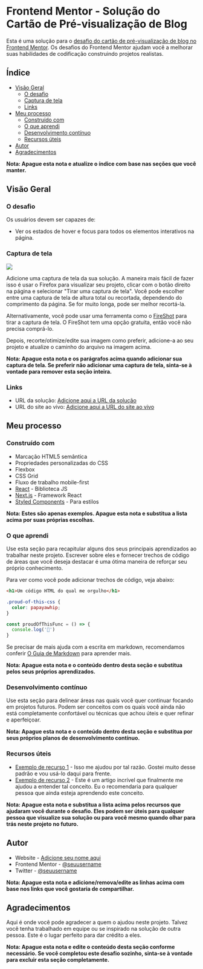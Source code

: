 # Frontend Mentor - Solução do Cartão de Pré-visualização de Blog

Esta é uma solução para o [desafio do cartão de pré-visualização de blog no Frontend Mentor](https://www.frontendmentor.io/challenges/blog-preview-card-ckPaj01IcS). Os desafios do Frontend Mentor ajudam você a melhorar suas habilidades de codificação construindo projetos realistas.

## Índice

- [Visão Geral](#overview)
  - [O desafio](#the-challenge)
  - [Captura de tela](#screenshot)
  - [Links](#links)
- [Meu processo](#my-process)
  - [Construído com](#built-with)
  - [O que aprendi](#what-i-learned)
  - [Desenvolvimento contínuo](#continued-development)
  - [Recursos úteis](#useful-resources)
- [Autor](#author)
- [Agradecimentos](#acknowledgments)

**Nota: Apague esta nota e atualize o índice com base nas seções que você manter.**

## Visão Geral

### O desafio

Os usuários devem ser capazes de:

- Ver os estados de hover e focus para todos os elementos interativos na página.

### Captura de tela

![](./screenshot.jpg)

Adicione uma captura de tela da sua solução. A maneira mais fácil de fazer isso é usar o Firefox para visualizar seu projeto, clicar com o botão direito na página e selecionar "Tirar uma captura de tela". Você pode escolher entre uma captura de tela de altura total ou recortada, dependendo do comprimento da página. Se for muito longa, pode ser melhor recortá-la.

Alternativamente, você pode usar uma ferramenta como o [FireShot](https://getfireshot.com/) para tirar a captura de tela. O FireShot tem uma opção gratuita, então você não precisa comprá-lo.

Depois, recorte/otimize/edite sua imagem como preferir, adicione-a ao seu projeto e atualize o caminho do arquivo na imagem acima.

**Nota: Apague esta nota e os parágrafos acima quando adicionar sua captura de tela. Se preferir não adicionar uma captura de tela, sinta-se à vontade para remover esta seção inteira.**

### Links

- URL da solução: [Adicione aqui a URL da solução](https://your-solution-url.com)
- URL do site ao vivo: [Adicione aqui a URL do site ao vivo](https://your-live-site-url.com)

## Meu processo

### Construído com

- Marcação HTML5 semântica
- Propriedades personalizadas do CSS
- Flexbox
- CSS Grid
- Fluxo de trabalho mobile-first
- [React](https://reactjs.org/) - Biblioteca JS
- [Next.js](https://nextjs.org/) - Framework React
- [Styled Components](https://styled-components.com/) - Para estilos

**Nota: Estes são apenas exemplos. Apague esta nota e substitua a lista acima por suas próprias escolhas.**

### O que aprendi

Use esta seção para recapitular alguns dos seus principais aprendizados ao trabalhar neste projeto. Escrever sobre eles e fornecer trechos de código de áreas que você deseja destacar é uma ótima maneira de reforçar seu próprio conhecimento.

Para ver como você pode adicionar trechos de código, veja abaixo:

```html
<h1>Um código HTML do qual me orgulho</h1>
```
```css
.proud-of-this-css {
  color: papayawhip;
}
```
```js
const proudOfThisFunc = () => {
  console.log('🎉')
}
```

Se precisar de mais ajuda com a escrita em markdown, recomendamos conferir [O Guia de Markdown](https://www.markdownguide.org/) para aprender mais.

**Nota: Apague esta nota e o conteúdo dentro desta seção e substitua pelos seus próprios aprendizados.**

### Desenvolvimento contínuo

Use esta seção para delinear áreas nas quais você quer continuar focando em projetos futuros. Podem ser conceitos com os quais você ainda não está completamente confortável ou técnicas que achou úteis e quer refinar e aperfeiçoar.

**Nota: Apague esta nota e o conteúdo dentro desta seção e substitua por seus próprios planos de desenvolvimento contínuo.**

### Recursos úteis

- [Exemplo de recurso 1](https://www.example.com) - Isso me ajudou por tal razão. Gostei muito desse padrão e vou usá-lo daqui para frente.
- [Exemplo de recurso 2](https://www.example.com) - Este é um artigo incrível que finalmente me ajudou a entender tal conceito. Eu o recomendaria para qualquer pessoa que ainda esteja aprendendo este conceito.

**Nota: Apague esta nota e substitua a lista acima pelos recursos que ajudaram você durante o desafio. Eles podem ser úteis para qualquer pessoa que visualize sua solução ou para você mesmo quando olhar para trás neste projeto no futuro.**

## Autor

- Website - [Adicione seu nome aqui](https://www.your-site.com)
- Frontend Mentor - [@seuusername](https://www.frontendmentor.io/profile/seuusername)
- Twitter - [@seuusername](https://www.twitter.com/seuusername)

**Nota: Apague esta nota e adicione/remova/edite as linhas acima com base nos links que você gostaria de compartilhar.**

## Agradecimentos

Aqui é onde você pode agradecer a quem o ajudou neste projeto. Talvez você tenha trabalhado em equipe ou se inspirado na solução de outra pessoa. Este é o lugar perfeito para dar crédito a eles.

**Nota: Apague esta nota e edite o conteúdo desta seção conforme necessário. Se você completou este desafio sozinho, sinta-se à vontade para excluir esta seção completamente.**